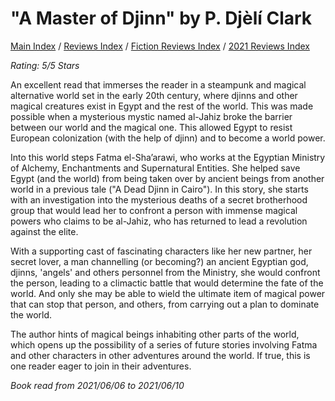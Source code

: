 # "A Master of Djinn" by P. Djèlí Clark

[Main Index](../../../README.md) / [Reviews Index](../../README.md) / [Fiction Reviews Index](../README.md) / [2021 Reviews Index](README.md)

*Rating: 5/5 Stars*

An excellent read that immerses the reader in a steampunk and magical alternative world set in the early 20th century, where djinns and other magical creatures exist in Egypt and the rest of the world. This was made possible when a mysterious mystic named al-Jahiz broke the barrier between our world and the magical one. This allowed Egypt to resist European colonization (with the help of djinn) and to become a world power.

Into this world steps Fatma el-Sha’arawi, who works at the Egyptian Ministry of Alchemy, Enchantments and Supernatural Entities. She helped save Egypt (and the world) from being taken over by ancient beings from another world in a previous tale ("A Dead Djinn in Cairo"). In this story, she starts with an investigation into the mysterious deaths of a secret brotherhood group that would lead her to confront a person with immense magical powers who claims to be al-Jahiz, who has returned to lead a revolution against the elite.

With a supporting cast of fascinating characters like her new partner, her secret lover, a man channelling (or becoming?) an ancient Egyptian god, djinns, 'angels' and others personnel from the Ministry, she would confront the person, leading to a climactic battle that would determine the fate of the world. And only she may be able to wield the ultimate item of magical power that can stop that person, and others, from carrying out a plan to dominate the world.

The author hints of magical beings inhabiting other parts of the world, which opens up the possibility of a series of future stories involving Fatma and other characters in other adventures around the world. If true, this is one reader eager to join in their adventures.

*Book read from 2021/06/06 to 2021/06/10*
